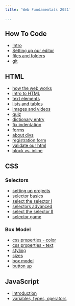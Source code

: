 ```yaml
---
title: 'Web Fundamentals 2021'

...
```





## How To Code

- [Intro](html/how_to_code/intro/index.html)
- [Setting up our editor](html/how_to_code/setting_editor/index.html)
- [files and folders](html/how_to_code/files_folders/index.html)
- [git](html/how_to_code/git/index.html)

## HTML

- [how the web works]()
- [intro to HTML](html/intro/index.html)
- [text elements]()
- [lists and tables](html/lists_tables/index.html)
- [images and videos](html/image_video/index.html)
- [quiz]()
- [dictionary entry](html/dict_entry/index.html)
- [fix indentation]()
- [forms](html/forms/index.html)
- [about divs]()
- [registration form]()
- [validate our html]()
- [block vs. inline]()

## CSS

### Selectors
- [setting up projects](css/proj_setup/index.html)
- [selector basics](css/selector_basics/index.html)
- [select the selector I](css/select_one/index.html)
- [selectors advanced](css/selector_advanced/index.html)
- [select the selector II](css/select_two/index.html)
- [selector game](css/selector_game/index.html)

### Box Model
- [css properties - color](css/color/index.html)
- [css properties - text](css/text/index.html)
- [styling](css/styling/index.html)
- [sizes](css/sizes/index.html)
- [box model](css/box_model/index.html)
- [button up](css/button_up/index.html)



## JavaScript

- [introduction]()
- [variables, types, operators]()